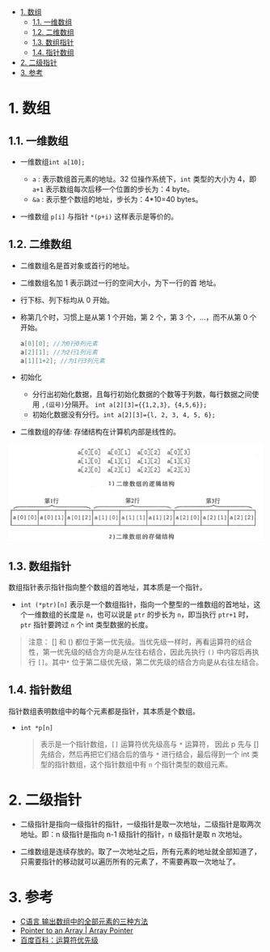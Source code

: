 <!--
 * @Author: JohnJeep
 * @Date: 2020-01-16 11:20:34
 * @LastEditTime: 2020-07-29 19:54:19
 * @LastEditors: Please set LastEditors
 * @Description: 指针、数组、字符串综合
--> 
<!-- TOC -->

- [1. 数组](#1-数组)
  - [1.1. 一维数组](#11-一维数组)
  - [1.2. 二维数组](#12-二维数组)
  - [1.3. 数组指针](#13-数组指针)
  - [1.4. 指针数组](#14-指针数组)
- [2. 二级指针](#2-二级指针)
- [3. 参考](#3-参考)

<!-- /TOC -->

# 1. 数组
## 1.1. 一维数组
- 一维数组`int a[10];`
  - `a` : 表示数组首元素的地址。32 位操作系统下，`int` 类型的大小为 4，即 `a+1` 表示数组每次后移一个位置的步长为：4 byte。
  - `&a` : 表示整个数组的地址，步长为：4*10=40 bytes。

- 一维数组 `p[i]` 与指针 `*(p+i)` 这样表示是等价的。


## 1.2. 二维数组
- 二维数组名是首对象或首行的地址。 
- 二维数组名加 1 表示跳过一行的空间大小，为下一行的首 地址。
- 行下标、列下标均从 0 开始。
- 称第几个时，习惯上是从第 1 个开始，第 2 个，第 3 个，…，而不从第 0 个开始。
    ```C
    a[0][0]; //为0行0列元素
    a[2][1]; //为2行1列元素
    a[1][1+2]; //为1行3列元素
    ``` 

 - 初始化
   - 分行出初始化数据，且每行初始化数据的个数等于列数，每行数据之间使用 `,(逗号)`分隔开。 `int a[2][3]={{1,2,3}, {4,5,6}};` 
   - 初始化数据没有分行。`int a[2][3]={l, 2, 3, 4, 5, 6};`

- 二维数组的存储: 存储结构在计算机内部是线性的。
<img src="./figures/二维数组存储.png">


## 1.3. 数组指针
数组指针表示指针指向整个数组的首地址，其本质是一个指针。 

- `int (*ptr)[n]` 表示是一个数组指针，指向一个整型的一维数组的首地址，这个一维数组的长度是 `n`，也可以说是 `ptr` 的步长为 `n`，即当执行 `ptr+1` 时，`ptr` 指针要跨过 `n` 个 int 类型数据的长度。

> 注意： [] 和 () 都位于第一优先级。当优先级一样时，再看运算符的结合性，第一优先级的结合方向是从左往右结合，因此先执行 `()` 中内容后再执行 `[]`。其中`*` 位于第二级优先级，第二优先级的结合方向是从右往左结合。




## 1.4. 指针数组
指针数组表明数组中的每个元素都是指针，其本质是个数组。

- `int *p[n]` 
  > 表示是一个指针数组，`[]` 运算符优先级高与 `*` 运算符， 因此 p 先与 [] 先结合，然后再把它们结合后的值与 `*` 进行结合，最后得到一个 int 类型的指针数组，这个指针数组中有 `n` 个指针类型的数组元素。




# 2. 二级指针
- 二级指针是指向一级指针的指针，一级指针是取一次地址，二级指针是取两次地址。即：n 级指针是指向 n-1 级指针的指针，n 级指针是取 n 次地址。

- 二维数组是连续存放的。取了一次地址之后，所有元素的地址就全部知道了，只需要指针的移动就可以遍历所有的元素了，不需要再取一次地址了。


# 3. 参考
- [C语言 输出数组中的全部元素的三种方法](https://blog.csdn.net/qq_26974599/article/details/81296970)
- [Pointer to an Array | Array Pointer](https://www.geeksforgeeks.org/pointer-array-array-pointer/)
- [百度百科：运算符优先级](https://baike.baidu.com/item/%E8%BF%90%E7%AE%97%E7%AC%A6%E4%BC%98%E5%85%88%E7%BA%A7)


